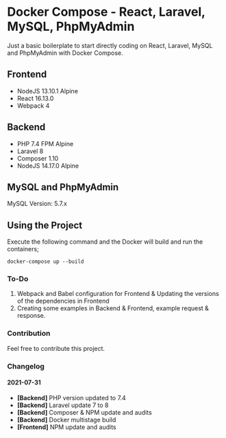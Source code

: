 # Docker Compose - React, Laravel, MySQL, PhpMyAdmin
Just a basic boilerplate to start directly coding on React, Laravel, MySQL and PhpMyAdmin with Docker Compose.

## Frontend
- NodeJS 13.10.1 Alpine
- React 16.13.0
- Webpack 4

## Backend
- PHP 7.4 FPM Alpine
- Laravel 8
- Composer 1.10
- NodeJS 14.17.0 Alpine

## MySQL and PhpMyAdmin

MySQL Version: 5.7.x

## Using the Project

Execute the following command and the Docker will build and run the containers;

```
docker-compose up --build
```

### To-Do

1. Webpack and Babel configuration for Frontend & Updating the versions of the dependencies in Frontend
2. Creating some examples in Backend & Frontend, example request & response.

### Contribution

Feel free to contribute this project.

### Changelog

#### 2021-07-31
- **[Backend]** PHP version updated to 7.4
- **[Backend]** Laravel update 7 to 8
- **[Backend]** Composer & NPM update and audits
- **[Backend]** Docker multistage build
- **[Frontend]** NPM update and audits